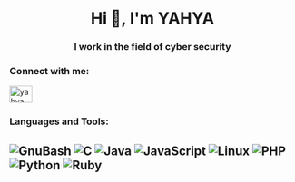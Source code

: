 <h1 align="center">Hi 👋, I'm YAHYA</h1>
<h3 align="center">I work in the field of cyber security</h3>

<h3 align="left">Connect with me:</h3>
<p align="left">
<a href="https://linkedin.com/in/yahya-başakçi-602903233/" target="blank"><img align="center" src="https://raw.githubusercontent.com/rahuldkjain/github-profile-readme-generator/master/src/images/icons/Social/linked-in-alt.svg" alt="yahya başakçi" height="30" width="40" /></a>
</p>

<h3 align="left">Languages and Tools:</h3>

![GnuBash](https://img.shields.io/badge/GNUBash-0000000.svg?style=for-the-badge&logo=GNUBash&logoColor=ffffff&labelColor=4eaa25)
![C](https://img.shields.io/badge/C-0000000.svg?style=for-the-badge&logo=C&logoColor=white&labelColor=a8b9cc)
![Java](https://img.shields.io/badge/JAVA-0000000.svg?style=for-the-badge&logoColor=white&labelColor=a8b9cc)
![JavaScript](https://img.shields.io/badge/JavaScript-0000000.svg?style=for-the-badge&logo=JavaScript&logoColor=white&labelColor=f7df1e)
![Linux](https://img.shields.io/badge/Linux-0000000.svg?style=for-the-badge&logo=Linux&logoColor=000000&labelColor=fcc624)
![PHP](https://img.shields.io/badge/PHP-0000000.svg?style=for-the-badge&logo=PHP&logoColor=ffffff&labelColor=777bb4)
![Python](https://img.shields.io/badge/Python-0000000.svg?style=for-the-badge&logo=Python&logoColor=ffffff&labelColor=3776ab)
![Ruby](https://img.shields.io/badge/Ruby-0000000.svg?style=for-the-badge&logo=Ruby&logoColor=ffffff&labelColor=cc342d)
-
